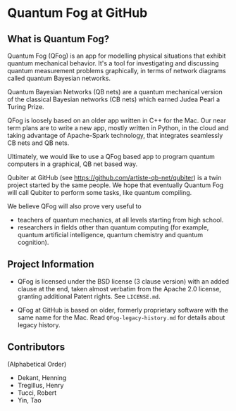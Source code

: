 # Quantum Fog at GitHub
## What is Quantum Fog?

Quantum Fog (QFog) is an app for modelling physical situations that exhibit quantum mechanical behavior. It's a tool for investigating and discussing quantum measurement problems graphically, in terms of network diagrams called quantum Bayesian networks.

Quantum Bayesian Networks (QB nets) are a quantum mechanical version of the classical Bayesian networks (CB nets) which earned Judea Pearl a Turing Prize.

QFog is loosely based on an older app written in C++ for the Mac. Our near term plans are to write a new app, mostly written in Python, in the cloud and taking advantage of Apache-Spark technology, that integrates seamlessly CB nets and QB nets.

Ultimately, we would like to use a QFog based app to program quantum computers in a graphical, QB net based way. 

Qubiter at GitHub (see https://github.com/artiste-qb-net/qubiter) is a twin project started by the same people. We hope that eventually Quantum Fog will call Qubiter to perform some tasks, like quantum compiling.

We believe QFog will also prove very useful to 
* teachers of quantum mechanics, at all levels starting from high school.
* researchers in fields other than quantum computing (for example, quantum artificial intelligence, quantum chemistry and quantum cognition).

## Project Information

* QFog is licensed under the BSD license (3 clause version) with an added clause at the end, taken almost verbatim from the Apache 2.0 license, granting additional Patent rights. See `LICENSE.md`.

* QFog at GitHub is based on older, formerly proprietary software with the same name for the Mac. Read `QFog-legacy-history.md` for details about legacy history.

## Contributors

(Alphabetical Order)
* Dekant, Henning
* Tregillus, Henry
* Tucci, Robert
* Yin, Tao
